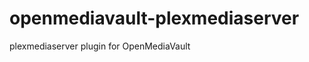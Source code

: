 openmediavault-plexmediaserver
==============================

plexmediaserver plugin for OpenMediaVault

